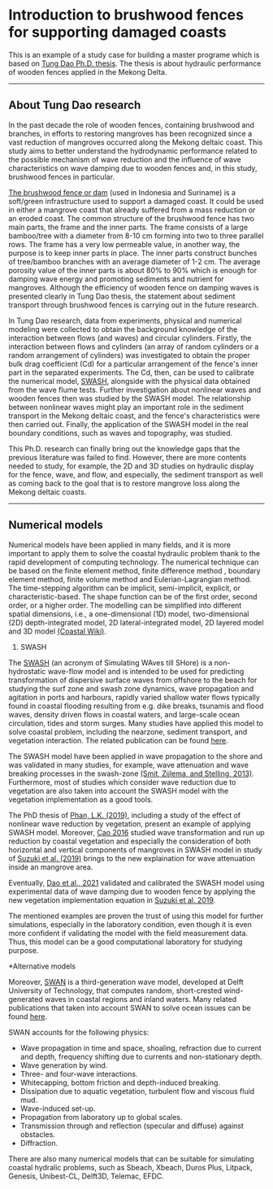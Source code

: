 # Introduction to brushwood fences for supporting damaged coasts
This is an example of a study case for building a master programe which is based on [Tung Dao Ph.D. thesis](https://doi.org/10.4233/uuid:0251e545-2b71-4eb9-b755-def24a3e0da6). The thesis is about hydraulic performance of wooden fences applied in the Mekong Delta.

---
## About Tung Dao research
In the past decade the role of wooden fences, containing brushwood and branches, in efforts to restoring mangroves has been recognized since a vast reduction of mangroves occurred along the Mekong deltaic coast. This study aims to better understand the hydrodynamic performance related to the possible mechanism of wave reduction and the influence of wave characteristics on wave damping due to wooden fences and, in this study, brushwood fences in particular.

[The brushwood fence or dam](https://drive.google.com/file/d/11zm1OStK9D_ZhLGszBrhvxqLhdP3CH8G/view?usp=sharing) (used in Indonesia and Suriname) is a soft/green infrastructure used to support a damaged coast. It could be used in either a mangrove coast that already suffered from a mass reduction or an eroded coast. The common structure of the brushwood fence has two main parts, the frame and the inner parts. The frame consists of a large bamboo/tree with a diameter from 8-10 cm forming into two to three parallel rows. The frame has a very low permeable value, in another way, the purpose is to keep inner parts in place. The inner parts construct bunches of tree/bamboo branches with an average diameter of 1-2 cm. The average porosity value of the inner parts is about 80% to 90% which is enough for damping wave energy and promoting sediments and nutrient for mangroves. Although the efficiency of wooden fence on damping waves is presented clearly in Tung Dao thesis, the statement about sediment transport through brushwood fences is carrying out in the future research.

In Tung Dao research, data from experiments, physical and numerical modeling were collected to obtain the background knowledge of the interaction between flows (and waves) and circular cylinders. Firstly, the interaction between flows and cylinders (an array of random cylinders or a random arrangement of cylinders) was investigated to obtain the proper bulk drag coefficient (Cd) for a particular arrangement of the fence's inner part in the separated experiments. The Cd, then, can be used to calibrate the numerical model, [SWASH](http://swash.sourceforge.net/), alongside with the physical data obtained from the wave flume tests. Further investigation about nonlinear waves and wooden fences then was studied by the SWASH model. The relationship between nonlinear waves might play an important role in the sediment transport in the Mekong deltaic coast, and the fence's characteristics were then carried out. Finally, the application of the SWASH model in the real boundary conditions, such as waves and topography, was studied.

This Ph.D. research can finally bring out the knowledge gaps that the previous literature was failed to find. However, there are more contents needed to study, for example, the 2D and 3D studies on hydraulic display for the fence, wave, and flow, and especially, the sediment transport as well as coming back to the goal that is to restore mangrove loss along the Mekong deltaic coasts.

---
## Numerical models
Numerical models have been applied in many fields, and it is more important to apply them to solve the coastal hydraulic problem thank to the rapid development of computing technology. The numerical technique can be based on the finite element method, finite difference method , boundary element method, finite volume method and Eulerian-Lagrangian method. The time-stepping algorithm can be implicit, semi-implicit, explicit, or characteristic-based. The shape function can be of the first order, second order, or a higher order. The modelling can be simplified into different spatial dimensions, i.e., a one-dimensional (1D) model, two-dimensional (2D) depth-integrated model, 2D lateral-integrated model, 2D layered model and 3D model [(Coastal Wiki)](http://www.coastalwiki.org/wiki/Modelling_coastal_hydrodynamics).

1. SWASH

The [SWASH](https://swash.sourceforge.io/) (an acronym of Simulating WAves till SHore) is a non-hydrostatic wave-flow model and is intended to be used for predicting transformation of dispersive surface waves from offshore to the beach for studying the surf zone and swash zone dynamics, wave propagation and agitation in ports and harbours, rapidly varied shallow water flows typically found in coastal flooding resulting from e.g. dike breaks, tsunamis and flood waves, density driven flows in coastal waters, and large-scale ocean circulation, tides and storm surges. Many studies have applied this model to solve coastal problem, including the nearzone, sediment transport, and vegetation interaction. The related publication can be found [here](https://swash.sourceforge.io/references/references.htm).

The SWASH model have been applied in wave propagation to the shore and was validated in many studies, for example, wave attenuation and wave breaking processes in the swash-zone [(Smit, Zijlema, and Stelling, 2013)](https://www.sciencedirect.com/science/article/abs/pii/S0378383913000215?via%3Dihub). Furthermore, most of studies which consider wave reduction due to vegetation are also taken into account the SWASH model with the vegetation implementation as a good tools. 

The PhD thesis of [Phan, L.K. (2019)](https://research.tudelft.nl/en/publications/wave-attenuation-in-coastal-mangroves-mangrove-squeeze-in-the-mek), including a study of the effect of nonlinear wave reduction by vegetation, present an example of applying SWASH model. Moreover, [Cao 2016](https://bioone.org/journals/journal-of-coastal-research/volume-75/issue-sp1/SI75-167.1/Numerical-Modeling-of-Wave-Transformation-and-Runup-Reduction-by-Coastal/10.2112/SI75-167.1.short) studied wave transformation and run up reduction by coastal vegetation and especially the consideration of both horizontal and vertical components of mangroves in SWASH model in study of [Suzuki et al. (2019)](https://www.sciencedirect.com/science/article/abs/pii/S0378383917304179?via%3Dihub) brings to the new explaination for wave attenuation inside an mangrove area. 

Eventually, [Dao et al., 2021](https://journals.open.tudelft.nl/jchs/article/view/5612) validated and calibrated the SWASH model using experimental data of wave damping due to wooden fence by applying the new vegetation implementation equation in [Suzuki et al. 2019](https://www.sciencedirect.com/science/article/pii/S0378383917304179).

The mentioned examples are proven the trust of using this model for further simulations, especially in the laboratory condition, even though it is even more confident if validating the model with the field measurement data. Thus, this model can be a good computational laboratory for studying purpose.

*Alternative models

Moreover, [SWAN](https://swanmodel.sourceforge.io/) is a third-generation wave model, developed at Delft University of Technology, that computes random, short-crested wind-generated waves in coastal regions and inland waters. Many related publications that taken into account SWAN to solve ocean issues can be found [here](https://swanmodel.sourceforge.io/references/references.htm).

SWAN accounts for the following physics:
  * Wave propagation in time and space, shoaling, refraction due to current and depth, frequency shifting due to currents and non-stationary depth.
  * Wave generation by wind.
  * Three- and four-wave interactions.
  * Whitecapping, bottom friction and depth-induced breaking.
  * Dissipation due to aquatic vegetation, turbulent flow and viscous fluid mud.
  * Wave-induced set-up.
  * Propagation from laboratory up to global scales.
  * Transmission through and reflection (specular and diffuse) against obstacles.
  * Diffraction.

There are also many numerical models that can be suitable for simulating coastal hydralic problems, such as Sbeach, Xbeach, Duros Plus, Litpack, Genesis, Unibest-CL, Delft3D, Telemac, EFDC.

